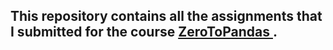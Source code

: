 ## This repository contains all the assignments that I submitted for the course [ ZeroToPandas ](http://zerotopandas.com/).
